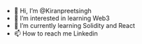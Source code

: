 - 👋 Hi, I’m @Kiranpreetsingh
- 👀 I’m interested in learning Web3
- 🌱 I’m currently learning Solidity and React
- 📫 How to reach me Linkedin

<!---
Kiranpreetsingh/Kiranpreetsingh is a ✨ special ✨ repository because its `README.md` (this file) appears on your GitHub profile.
You can click the Preview link to take a look at your changes.
--->
